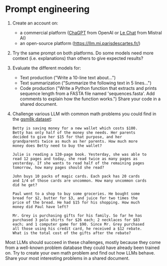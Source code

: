 # Prompt engineering

1. Create an account on:
    - a commercial platform ([ChaGPT](https://chatgpt.com/) from OpenAI or [Le Chat](https://chat.mistral.ai/) from Mistral AI)
    - an open-source platform (https://llm.mi.parisdescartes.fr/)
2. Try the same prompt on both platforms. Do some models need more context (i.e. explanations) than others to give expected results?
3. Evaluate the different models for:
    - Text production ("Write a 10-line text about...")
    - Text summarization ("Summarize the following text in 5 lines...")
    - Code production ("Write a Python function that extracts and prints sequence length from a FASTA file named 'sequences.fasta'. Add comments to explain how the function works.") Share your code in a shared document.
4. Challenge various LLM with common math problems you could find in the [gsm8k dataset](https://huggingface.co/datasets/openai/gsm8k):

    ```
    Betty is saving money for a new wallet which costs $100.
    Betty has only half of the money she needs. Her parents
    decided to give her $15 for that purpose, and her 
    grandparents twice as much as her parents. How much more 
    money does Betty need to buy the wallet?
    ```

    ```
    Julie is reading a 120-page book. Yesterday, she was able to
    read 12 pages and today, she read twice as many pages as 
    yesterday. If she wants to read half of the remaining pages 
    tomorrow, how many pages should she read?
    ```

    ```
    John buys 10 packs of magic cards. Each pack has 20 cards
    and 1/4 of those cards are uncommon. How many uncommon cards
    did he get?
    ```

    ```
    Paul went to a shop to buy some groceries. He bought some 
    bread for $2, butter for $3, and juice for two times the 
    price of the bread. He had $15 for his shopping. How much 
    money did Paul have left?
    ```

    ```
    Mr. Grey is purchasing gifts for his family. So far he has 
    purchased 3 polo shirts for $26 each; 2 necklaces for $83 
    each; and 1 computer game for $90. Since Mr. Grey purchased 
    all those using his credit card, he received a $12 rebate. 
    What is the total cost of the gifts after the rebate?
    ```


Most LLMs should succeed in these challenges, mostly because they come from a well-known problem database they could have already been trained on. Try to create your own math problem and find out how LLMs behave. Share your most interesting problems in a shared document.
